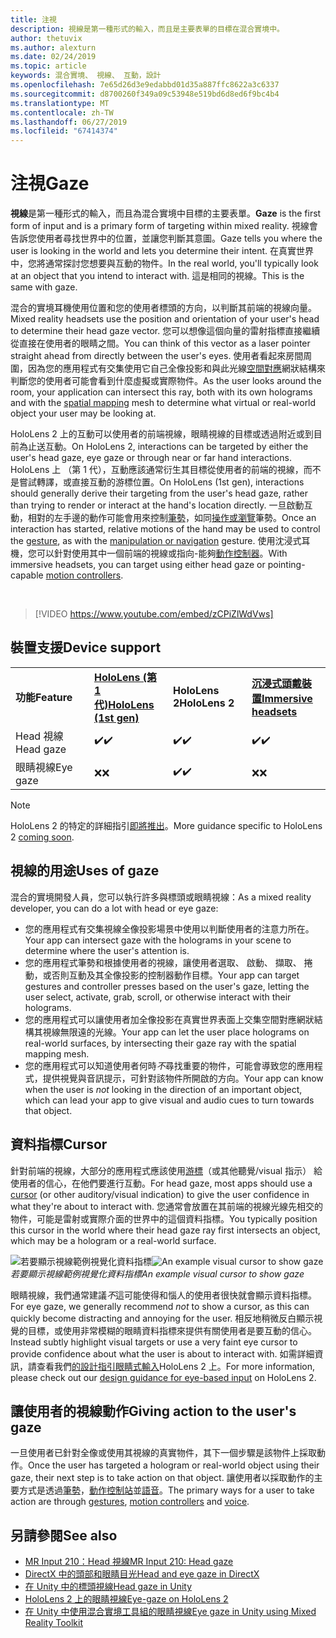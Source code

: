 ```yaml
---
title: 注視
description: 視線是第一種形式的輸入，而且是主要表單的目標在混合實境中。
author: thetuvix
ms.author: alexturn
ms.date: 02/24/2019
ms.topic: article
keywords: 混合實境、 視線、 互動，設計
ms.openlocfilehash: 7e65d26d3e9edabbd01d35a887ffc8622a3c6337
ms.sourcegitcommit: d8700260f349a09c53948e519bd6d8ed6f9bc4b4
ms.translationtype: MT
ms.contentlocale: zh-TW
ms.lasthandoff: 06/27/2019
ms.locfileid: "67414374"
---
```

# <a name="gaze"></a><span data-ttu-id="52133-104">注視</span><span class="sxs-lookup"><span data-stu-id="52133-104">Gaze</span></span>

<span data-ttu-id="52133-105">**視線**是第一種形式的輸入，而且為混合實境中目標的主要表單。</span><span class="sxs-lookup"><span data-stu-id="52133-105">**Gaze** is the first form of input and is a primary form of targeting within mixed reality.</span></span> <span data-ttu-id="52133-106">視線會告訴您使用者尋找世界中的位置，並讓您判斷其意圖。</span><span class="sxs-lookup"><span data-stu-id="52133-106">Gaze tells you where the user is looking in the world and lets you determine their intent.</span></span> <span data-ttu-id="52133-107">在真實世界中，您將通常探討您想要與互動的物件。</span><span class="sxs-lookup"><span data-stu-id="52133-107">In the real world, you'll typically look at an object that you intend to interact with.</span></span> <span data-ttu-id="52133-108">這是相同的視線。</span><span class="sxs-lookup"><span data-stu-id="52133-108">This is the same with gaze.</span></span>

<span data-ttu-id="52133-109">混合的實境耳機使用位置和您的使用者標頭的方向，以判斷其前端的視線向量。</span><span class="sxs-lookup"><span data-stu-id="52133-109">Mixed reality headsets use the position and orientation of your user's head to determine their head gaze vector.</span></span> <span data-ttu-id="52133-110">您可以想像這個向量的雷射指標直接繼續從直接在使用者的眼睛之間。</span><span class="sxs-lookup"><span data-stu-id="52133-110">You can think of this vector as a laser pointer straight ahead from directly between the user's eyes.</span></span> <span data-ttu-id="52133-111">使用者看起來房間周圍，因為您的應用程式有交集使用它自己全像投影和與此光線[空間對應](spatial-mapping.md)網狀結構來判斷您的使用者可能會看到什麼虛擬或實際物件。</span><span class="sxs-lookup"><span data-stu-id="52133-111">As the user looks around the room, your application can intersect this ray, both with its own holograms and with the [spatial mapping](spatial-mapping.md) mesh to determine what virtual or real-world object your user may be looking at.</span></span>

<span data-ttu-id="52133-112">HoloLens 2 上的互動可以使用者的前端視線，眼睛視線的目標或透過附近或到目前為止送互動。</span><span class="sxs-lookup"><span data-stu-id="52133-112">On HoloLens 2, interactions can be targeted by either the user's head gaze, eye gaze or through near or far hand interactions.</span></span>
<span data-ttu-id="52133-113">HoloLens 上 （第 1 代），互動應該通常衍生其目標從使用者的前端的視線，而不是嘗試轉譯，或直接互動的游標位置。</span><span class="sxs-lookup"><span data-stu-id="52133-113">On HoloLens (1st gen), interactions should generally derive their targeting from the user's head gaze, rather than trying to render or interact at the hand's location directly.</span></span> <span data-ttu-id="52133-114">一旦啟動互動，相對的左手邊的動作可能會用來控制[筆勢](gestures.md)，如同[操作或瀏覽](gestures.md#composite-gestures)筆勢。</span><span class="sxs-lookup"><span data-stu-id="52133-114">Once an interaction has started, relative motions of the hand may be used to control the [gesture](gestures.md), as with the [manipulation or navigation](gestures.md#composite-gestures) gesture.</span></span> <span data-ttu-id="52133-115">使用沈浸式耳機，您可以針對使用其中一個前端的視線或指向-能夠[動作控制器](motion-controllers.md)。</span><span class="sxs-lookup"><span data-stu-id="52133-115">With immersive headsets, you can target using either head gaze or pointing-capable [motion controllers](motion-controllers.md).</span></span>

<br>

>[!VIDEO https://www.youtube.com/embed/zCPiZlWdVws]

## <a name="device-support"></a><span data-ttu-id="52133-116">裝置支援</span><span class="sxs-lookup"><span data-stu-id="52133-116">Device support</span></span>

<table>
    <colgroup>
    <col width="25%" />
    <col width="25%" />
    <col width="25%" />
    <col width="25%" />
    </colgroup>
    <tr>
        <td><span data-ttu-id="52133-117"><strong>功能</strong></span><span class="sxs-lookup"><span data-stu-id="52133-117"><strong>Feature</strong></span></span></td>
        <td><span data-ttu-id="52133-118"><a href="hololens-hardware-details.md"><strong>HoloLens (第 1 代)</strong></a></span><span class="sxs-lookup"><span data-stu-id="52133-118"><a href="hololens-hardware-details.md"><strong>HoloLens (1st gen)</strong></a></span></span></td>
        <td><span data-ttu-id="52133-119"><strong>HoloLens 2</strong></span><span class="sxs-lookup"><span data-stu-id="52133-119"><strong>HoloLens 2</strong></span></span></td>
        <td><span data-ttu-id="52133-120"><a href="immersive-headset-hardware-details.md"><strong>沉浸式頭戴裝置</strong></a></span><span class="sxs-lookup"><span data-stu-id="52133-120"><a href="immersive-headset-hardware-details.md"><strong>Immersive headsets</strong></a></span></span></td>
    </tr>
     <tr>
        <td><span data-ttu-id="52133-121">Head 視線</span><span class="sxs-lookup"><span data-stu-id="52133-121">Head gaze</span></span></td>
        <td><span data-ttu-id="52133-122">✔️</span><span class="sxs-lookup"><span data-stu-id="52133-122">✔️</span></span></td>
        <td><span data-ttu-id="52133-123">✔️</span><span class="sxs-lookup"><span data-stu-id="52133-123">✔️</span></span></td>
        <td><span data-ttu-id="52133-124">✔️</span><span class="sxs-lookup"><span data-stu-id="52133-124">✔️</span></span></td>
    </tr>
     <tr>
        <td><span data-ttu-id="52133-125">眼睛視線</span><span class="sxs-lookup"><span data-stu-id="52133-125">Eye gaze</span></span></td>
        <td><span data-ttu-id="52133-126">❌</span><span class="sxs-lookup"><span data-stu-id="52133-126">❌</span></span></td>
        <td><span data-ttu-id="52133-127">✔️</span><span class="sxs-lookup"><span data-stu-id="52133-127">✔️</span></span></td>
        <td><span data-ttu-id="52133-128">❌</span><span class="sxs-lookup"><span data-stu-id="52133-128">❌</span></span></td>
    </tr>
</table>

> [!NOTE]
> <span data-ttu-id="52133-129">HoloLens 2 的特定的詳細指引[即將推出](index.md#news-and-notes)。</span><span class="sxs-lookup"><span data-stu-id="52133-129">More guidance specific to HoloLens 2 [coming soon](index.md#news-and-notes).</span></span>


## <a name="uses-of-gaze"></a><span data-ttu-id="52133-130">視線的用途</span><span class="sxs-lookup"><span data-stu-id="52133-130">Uses of gaze</span></span>

<span data-ttu-id="52133-131">混合的實境開發人員，您可以執行許多與標頭或眼睛視線：</span><span class="sxs-lookup"><span data-stu-id="52133-131">As a mixed reality developer, you can do a lot with head or eye gaze:</span></span>
* <span data-ttu-id="52133-132">您的應用程式有交集視線全像投影場景中使用以判斷使用者的注意力所在。</span><span class="sxs-lookup"><span data-stu-id="52133-132">Your app can intersect gaze with the holograms in your scene to determine where the user's attention is.</span></span>
* <span data-ttu-id="52133-133">您的應用程式筆勢和根據使用者的視線，讓使用者選取、 啟動、 擷取、 捲動，或否則互動及其全像投影的控制器動作目標。</span><span class="sxs-lookup"><span data-stu-id="52133-133">Your app can target gestures and controller presses based on the user's gaze, letting the user select, activate, grab, scroll, or otherwise interact with their holograms.</span></span>
* <span data-ttu-id="52133-134">您的應用程式可以讓使用者加全像投影在真實世界表面上交集空間對應網狀結構其視線無限遠的光線。</span><span class="sxs-lookup"><span data-stu-id="52133-134">Your app can let the user place holograms on real-world surfaces, by intersecting their gaze ray with the spatial mapping mesh.</span></span>
* <span data-ttu-id="52133-135">您的應用程式可以知道使用者何時*不*尋找重要的物件，可能會導致您的應用程式，提供視覺與音訊提示，可針對該物件所開啟的方向。</span><span class="sxs-lookup"><span data-stu-id="52133-135">Your app can know when the user is *not* looking in the direction of an important object, which can lead your app to give visual and audio cues to turn towards that object.</span></span>

## <a name="cursor"></a><span data-ttu-id="52133-136">資料指標</span><span class="sxs-lookup"><span data-stu-id="52133-136">Cursor</span></span>

<span data-ttu-id="52133-137">針對前端的視線，大部分的應用程式應該使用[游標](cursors.md)（或其他聽覺/visual 指示） 給使用者的信心，在他們要進行互動。</span><span class="sxs-lookup"><span data-stu-id="52133-137">For head gaze, most apps should use a [cursor](cursors.md) (or other auditory/visual indication) to give the user confidence in what they're about to interact with.</span></span> <span data-ttu-id="52133-138">您通常會放置在其前端的視線光線先相交的物件，可能是雷射或實際介面的世界中的這個資料指標。</span><span class="sxs-lookup"><span data-stu-id="52133-138">You typically position this cursor in the world where their head gaze ray first intersects an object, which may be a hologram or a real-world surface.</span></span>

<span data-ttu-id="52133-139">![若要顯示視線範例視覺化資料指標](images/cursor.jpg)</span><span class="sxs-lookup"><span data-stu-id="52133-139">![An example visual cursor to show gaze](images/cursor.jpg)</span></span><br>
<span data-ttu-id="52133-140">*若要顯示視線範例視覺化資料指標*</span><span class="sxs-lookup"><span data-stu-id="52133-140">*An example visual cursor to show gaze*</span></span>

<span data-ttu-id="52133-141">眼睛視線，我們通常建議*不*這可能使得和惱人的使用者很快就會顯示資料指標。</span><span class="sxs-lookup"><span data-stu-id="52133-141">For eye gaze, we generally recommend *not* to show a cursor, as this can quickly become distracting and annoying for the user.</span></span> <span data-ttu-id="52133-142">相反地稍微反白顯示視覺的目標，或使用非常模糊的眼睛資料指標來提供有關使用者是要互動的信心。</span><span class="sxs-lookup"><span data-stu-id="52133-142">Instead subtly highlight visual targets or use a very faint eye cursor to provide confidence about what the user is about to interact with.</span></span> <span data-ttu-id="52133-143">如需詳細資訊，請查看我們[的設計指引眼睛式輸入](eye-tracking.md)HoloLens 2 上。</span><span class="sxs-lookup"><span data-stu-id="52133-143">For more information, please check out our [design guidance for eye-based input](eye-tracking.md) on HoloLens 2.</span></span>

## <a name="giving-action-to-the-users-gaze"></a><span data-ttu-id="52133-144">讓使用者的視線動作</span><span class="sxs-lookup"><span data-stu-id="52133-144">Giving action to the user's gaze</span></span>

<span data-ttu-id="52133-145">一旦使用者已針對全像或使用其視線的真實物件，其下一個步驟是該物件上採取動作。</span><span class="sxs-lookup"><span data-stu-id="52133-145">Once the user has targeted a hologram or real-world object using their gaze, their next step is to take action on that object.</span></span> <span data-ttu-id="52133-146">讓使用者以採取動作的主要方式是透過[筆勢](gestures.md)，[動作控制站](motion-controllers.md)並[語音](voice-input.md)。</span><span class="sxs-lookup"><span data-stu-id="52133-146">The primary ways for a user to take action are through [gestures](gestures.md), [motion controllers](motion-controllers.md) and [voice](voice-input.md).</span></span>

## <a name="see-also"></a><span data-ttu-id="52133-147">另請參閱</span><span class="sxs-lookup"><span data-stu-id="52133-147">See also</span></span>
* [<span data-ttu-id="52133-148">MR Input 210：Head 視線</span><span class="sxs-lookup"><span data-stu-id="52133-148">MR Input 210: Head gaze</span></span>](holograms-210.md)
* [<span data-ttu-id="52133-149">DirectX 中的頭部和眼睛目光</span><span class="sxs-lookup"><span data-stu-id="52133-149">Head and eye gaze in DirectX</span></span>](gaze-in-directx.md)
* [<span data-ttu-id="52133-150">在 Unity 中的標頭視線</span><span class="sxs-lookup"><span data-stu-id="52133-150">Head gaze in Unity</span></span>](gaze-in-unity.md)
* [<span data-ttu-id="52133-151">HoloLens 2 上的眼睛視線</span><span class="sxs-lookup"><span data-stu-id="52133-151">Eye-gaze on HoloLens 2</span></span>](eye-tracking.md)
* [<span data-ttu-id="52133-152">在 Unity 中使用混合實境工具組的眼睛視線</span><span class="sxs-lookup"><span data-stu-id="52133-152">Eye gaze in Unity using Mixed Reality Toolkit</span></span>](https://aka.ms/mrtk-eyes)
